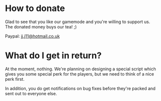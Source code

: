 # How to donate #

Glad to see that you like our gamemode and you're willing to support us. The donated money buys our tea! ;)

Paypal: jj.j11@hotmail.co.uk

# What do I get in return? #
At the moment, nothing. We're planning on designing a special script which gives you some special perk for the players, but we need to think of a nice perk first.

In addition, you do get notifications on bug fixes before they're packed and sent out to everyone else.